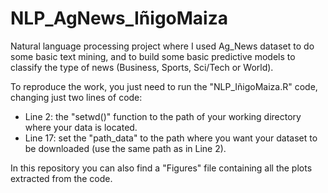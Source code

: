 # NLP_AgNews_IñigoMaiza


Natural language processing project where I used Ag_News dataset to do some basic text mining, and to build some basic predictive models to classify the type of news (Business, Sports, Sci/Tech or World).

To reproduce the work, you just need to run the "NLP_IñigoMaiza.R" code, changing just two lines of code:
- Line 2: the "setwd()" function to the path of your working directory where your data is located.
- Line 17: set the "path_data" to the path where you want your dataset to be downloaded (use the same path as in Line 2).

In this repository you can also find a "Figures" file containing all the plots extracted from the code.
